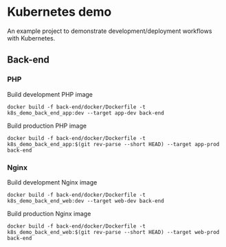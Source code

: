 # Kubernetes demo

An example project to demonstrate development/deployment workflows with Kubernetes.

## Back-end

### PHP

Build development PHP image

```
docker build -f back-end/docker/Dockerfile -t k8s_demo_back_end_app:dev --target app-dev back-end
```

Build production PHP image

```
docker build -f back-end/docker/Dockerfile -t k8s_demo_back_end_app:$(git rev-parse --short HEAD) --target app-prod back-end
```

### Nginx

Build development Nginx image

```
docker build -f back-end/docker/Dockerfile -t k8s_demo_back_end_web:dev --target web-dev back-end
```

Build production Nginx image

```
docker build -f back-end/docker/Dockerfile -t k8s_demo_back_end_web:$(git rev-parse --short HEAD) --target web-prod back-end
```
